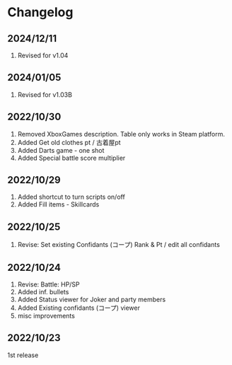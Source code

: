 # Changelog

## 2024/12/11
1. Revised for v1.04

## 2024/01/05  
1. Revised for v1.03B  

## 2022/10/30
1. Removed XboxGames description. Table only works in Steam platform.
1. Added Get old clothes pt / 古着屋pt
1. Added Darts game - one shot
1. Added Special battle score multiplier

## 2022/10/29  
1. Added shortcut to turn scripts on/off
1. Added Fill items - Skillcards

## 2022/10/25
1. Revise: Set existing Confidants (コープ) Rank & Pt / edit all confidants 

## 2022/10/24
1. Revise: Battle: HP/SP
1. Added inf. bullets
1. Added Status viewer for Joker and party members
1. Added Existing confidants (コープ) viewer
1. misc improvements  

## 2022/10/23
1st release
